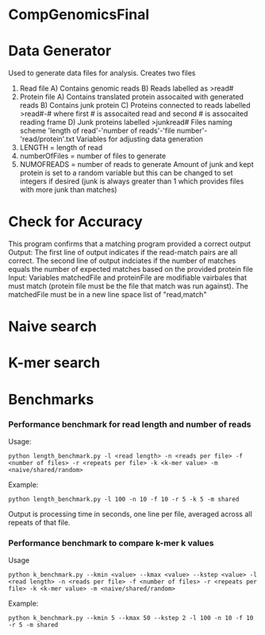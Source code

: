 # CompGenomicsFinal

# Data Generator
Used to generate data files for analysis. 
Creates two files
1) Read file 
   A) Contains genomic reads
   B) Reads labelled as >read#
2) Protein file
   A) Contains translated protein assocaited with generated reads
   B) Contains junk protein
   C) Proteins connected to reads labelled >read#-# where first # is assocaited read and second # is assocaited reading frame
   D) Junk proteins labelled >junkread#
Files naming scheme 'length of read'-'number of reads'-'file number'-'read/protein'.txt
Variables for adjusting data generation
1) LENGTH = length of read
2) numberOfFiles = number of files to generate
3) NUMOFREADS = number of reads to generate
Amount of junk and kept protein is set to a random variable but this can be changed to set integers if desired (junk is always greater than 1 which provides files with more junk than matches)


# Check for Accuracy
This program confirms that a matching program provided a correct output
Output: The first line of output indicates if the read-match pairs are all correct. The second line of output indciates if the number of matches equals the number of expected matches based on the provided protein file
Input: Variables matchedFile and proteinFile are modifiable vairbales that must match (protein file must be the file that match was run against). The matchedFile must be in a new line space list of "read,match"

# Naive search

# K-mer search

# Benchmarks

### Performance benchmark for read length and number of reads

Usage:
```
python length_benchmark.py -l <read length> -n <reads per file> -f <number of files> -r <repeats per file> -k <k-mer value> -m <naive/shared/random>
```
Example:
```
python length_benchmark.py -l 100 -n 10 -f 10 -r 5 -k 5 -m shared
```

Output is processing time in seconds, one line per file, averaged across all repeats of that file.

### Performance benchmark to compare k-mer k values

Usage
```
python k_benchmark.py --kmin <value> --kmax <value> --kstep <value> -l <read length> -n <reads per file> -f <number of files> -r <repeats per file> -k <k-mer value> -m <naive/shared/random>
```

Example:
```
python k_benchmark.py --kmin 5 --kmax 50 --kstep 2 -l 100 -n 10 -f 10 -r 5 -m shared
```
